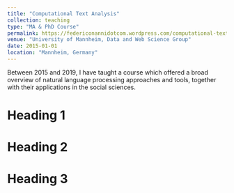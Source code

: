 ```yaml
---
title: "Computational Text Analysis"
collection: teaching
type: "MA & PhD Course"
permalink: https://federiconannidotcom.wordpress.com/computational-text-analysis/
venue: "University of Mannheim, Data and Web Science Group"
date: 2015-01-01
location: "Mannheim, Germany"
---
```


Between 2015 and 2019, I have taught a course which offered a broad overview of natural language processing approaches and tools, together with their applications in the social sciences. 

Heading 1
======

Heading 2
======

Heading 3
======
